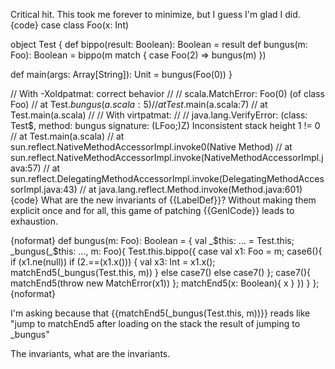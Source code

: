 Critical hit.  This took me forever to minimize, but I guess I'm glad I did.
{code}
case class Foo(x: Int)

object Test {
  def bippo(result: Boolean): Boolean = result
  def bungus(m: Foo): Boolean         = bippo(m match { case Foo(2) => bungus(m) })

  def main(args: Array[String]): Unit = bungus(Foo(0))
}

// With -Xoldpatmat: correct behavior
//
// scala.MatchError: Foo(0) (of class Foo)
//  at Test$.bungus(a.scala:5)
//  at Test$.main(a.scala:7)
//  at Test.main(a.scala)
//
// With virtpatmat:
//
// java.lang.VerifyError: (class: Test$, method: bungus signature: (LFoo;)Z) Inconsistent stack height 1 != 0
//  at Test.main(a.scala)
//  at sun.reflect.NativeMethodAccessorImpl.invoke0(Native Method)
//  at sun.reflect.NativeMethodAccessorImpl.invoke(NativeMethodAccessorImpl.java:57)
//  at sun.reflect.DelegatingMethodAccessorImpl.invoke(DelegatingMethodAccessorImpl.java:43)
//  at java.lang.reflect.Method.invoke(Method.java:601)
{code}
What are the new invariants of {{LabelDef}}? Without making them explicit once and for all, this game of patching {{GenICode}} leads to exhaustion.

{noformat}
    def bungus(m: Foo): Boolean = {
      <synthetic> val _$this: ... = Test.this;
      _bungus(_$this: ..., m: Foo){
        Test.this.bippo({
          case <synthetic> val x1: Foo = m;
          case6(){
            if (x1.ne(null))
              if (2.==(x1.x()))
                {
                  val x3: Int = x1.x();
                  matchEnd5(_bungus(Test.this, m))
                }
              else
                case7()
            else
              case7()
          };
          case7(){
            matchEnd5(throw new MatchError(x1))
          };
          matchEnd5(x: Boolean){
            x
          }
        })
      }
    };
{noformat}

I'm asking because that {{matchEnd5(_bungus(Test.this, m))}} reads like "jump to matchEnd5 after loading on the stack the result of jumping to _bungus"

The invariants, what are the invariants.


